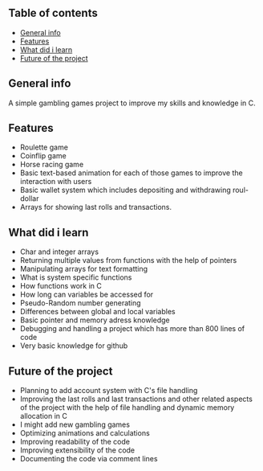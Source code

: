 ## Table of contents
* [General info](#general-info)
* [Features](#features)
* [What did i learn](#What-did-i-learn)
* [Future of the project](#future-of-the-project)

## General info
A simple gambling games project to improve my skills and knowledge in C.
	
## Features
* Roulette game
* Coinflip game
* Horse racing game
* Basic text-based animation for each of those games to improve the interaction with users 
* Basic wallet system which includes depositing and withdrawing roul-dollar
* Arrays for showing last rolls and transactions.

## What did i learn
* Char and integer arrays
* Returning multiple values from functions with the help of pointers
* Manipulating arrays for text formatting
* What is system specific functions
* How functions work in C
* How long can variables be accessed for
* Pseudo-Random number generating
* Differences between global and local variables
* Basic pointer and memory adress knowledge
* Debugging and handling a project which has more than 800 lines of code
* Very basic knowledge for github

## Future of the project
* Planning to add account system with C's file handling
* Improving the last rolls and last transactions and other related aspects of the project with the help of file handling and dynamic memory allocation in C 
* I might add new gambling games
* Optimizing animations and calculations
* Improving readability of the code
* Improving extensibility of the code
* Documenting the code via comment lines
  
